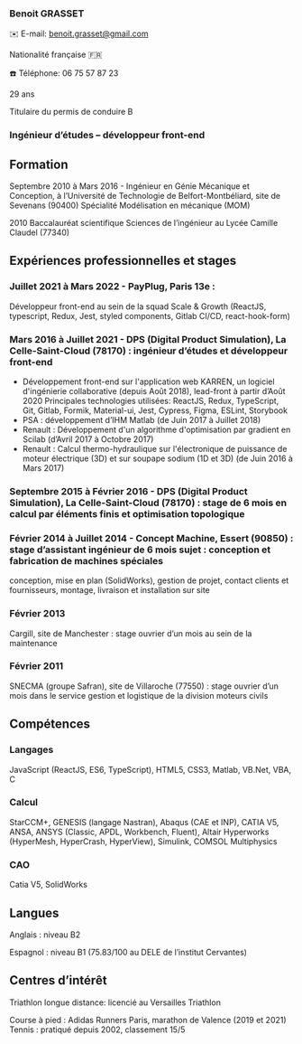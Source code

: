 ### Benoit GRASSET
✉️ E-mail: benoit.grasset@gmail.com

Nationalité française 🇫🇷

☎️ Téléphone: 06 75 57 87 23

29 ans

Titulaire du permis de conduire B

### Ingénieur d’études – développeur front-end

## Formation
Septembre 2010 à Mars 2016 - Ingénieur en Génie Mécanique et Conception, à l’Université de Technologie de Belfort-Montbéliard, site de Sevenans (90400)
Spécialité Modélisation en mécanique (MOM)

2010 Baccalauréat scientifique Sciences de l’ingénieur au Lycée Camille Claudel (77340)

## Expériences professionnelles et stages
### Juillet 2021 à Mars 2022 - PayPlug, Paris 13e :
Développeur front-end au sein de la squad Scale & Growth (ReactJS, typescript, Redux, Jest, styled components, Gitlab CI/CD, react-hook-form)
### Mars 2016 à Juillet 2021 - DPS (Digital Product Simulation), La Celle-Saint-Cloud (78170) : ingénieur d’études et développeur front-end
- Développement front-end sur l'application web KARREN, un logiciel d'ingénierie collaborative (depuis Août 2018), lead-front à partir d’Août 2020
Principales technologies utilisées: ReactJS, Redux, TypeScript, Git, Gitlab, Formik,
Material-ui, Jest, Cypress, Figma, ESLint, Storybook
- PSA : développement d’IHM Matlab (de Juin 2017 à Juillet 2018)
- Renault : Développement d'un algorithme d'optimisation par gradient en Scilab
(d’Avril 2017 à Octobre 2017)
- Renault : Calcul thermo-hydraulique sur l'électronique de puissance de moteur
électrique (3D) et sur soupape sodium (1D et 3D) (de Juin 2016 à Mars 2017)
### Septembre 2015 à Février 2016 - DPS (Digital Product Simulation), La Celle-Saint-Cloud (78170) : stage de 6 mois en calcul par éléments finis et optimisation topologique
### Février 2014 à Juillet 2014 - Concept Machine, Essert (90850) : stage d’assistant ingénieur de 6 mois sujet : conception et fabrication de machines spéciales
conception, mise en plan (SolidWorks), gestion de projet, contact clients et fournisseurs, montage, livraison et installation sur site
### Février 2013
Cargill, site de Manchester : stage ouvrier d’un mois au sein de la maintenance
### Février 2011
SNECMA (groupe Safran), site de Villaroche (77550) : stage ouvrier d’un mois dans le service gestion et logistique de la division moteurs civils

## Compétences
### Langages
JavaScript (ReactJS, ES6, TypeScript), HTML5, CSS3, Matlab, VB.Net, VBA, C
### Calcul
StarCCM+, GENESIS (langage Nastran), Abaqus (CAE et INP), CATIA V5, ANSA, ANSYS (Classic, APDL, Workbench, Fluent), Altair Hyperworks (HyperMesh, HyperCrash, HyperView), Simulink, COMSOL Multiphysics
### CAO
Catia V5, SolidWorks

## Langues
 Anglais : niveau B2
 
 Espagnol : niveau B1 (75.83/100 au DELE de l’institut Cervantes)
 
## Centres d’intérêt
Triathlon longue distance: licencié au Versailles Triathlon

Course à pied : Adidas Runners Paris, marathon de Valence (2019 et 2021) Tennis : pratiqué depuis 2002, classement 15/5
